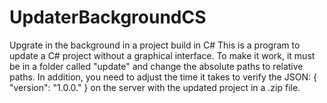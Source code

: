 # UpdaterBackgroundCS
Upgrate in the background in a project build in C#
This is a program to update a C# project without a graphical interface. To make it work, it must be in a folder called "update" and change the absolute paths to relative paths. In addition, you need to adjust the time it takes to verify the JSON:
{
  "version": "1.0.0.<newversion>"
}
on the server with the updated project in a .zip file.
